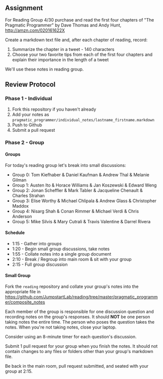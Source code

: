 ## Assignment

For Reading Group 4/30 purchase and read the first four chapters of "The Pragmatic Programmer" by Dave Thomas and Andy Hunt, http://amzn.com/020161622X

Create a markdown text file and, after each chapter of reading, record:

1. Summarize the chapter in a tweet - 140 characters
2. Choose your two favorite tips from each of the first four chapters and explain their importance in the length of a tweet

We'll use these notes in reading group.

## Review Protocol

### Phase 1 - Individual

1. Fork this repository if you haven't already
2. Add your notes as `pragmatic_programmer/individual_notes/lastname_firstname.markdown`
3. Push to Github
4. Submit a pull request

### Phase 2 - Group

#### Groups

For today's reading group let's break into small discussions:

* Group 0: Tom Kiefhaber & Daniel Kaufman & Andrew Thal & Melanie Gilman
* Group 1: Austen Ito & Horace Williams & Jan Koszewski & Edward Weng
* Group 2: Jonan Scheffler & Mark Tabler & Jacqueline Chenault & Charles Strahan
* Group 3: Elise Worthy & Michael Chlipala & Andrew Glass & Christopher Maddox
* Group 4: Nisarg Shah & Conan Rimmer & Michael Verdi & Chris Anderson
* Group 5: Mike Silvis & Mary Cutrali & Travis Valentine & Darrel Rivera

#### Schedule

* 1:15 - Gather into groups
* 1:20 - Begin small group discussions, take notes
* 1:55 - Collate notes into a single group document
* 2:10 - Break / Regroup into main room & sit with your group
* 2:15 - Full group discussion

#### Small Group

Fork the `reading` repository and collate your group's notes into the appropriate file in https://github.com/JumpstartLab/reading/tree/master/pragmatic_programmer/composite_notes

Each member of the group is responsible for one discussion question and recording notes on the group's responses. It should **NOT** be one person taking notes the entire time. The person who poses the question takes the notes. When you're not taking notes, close your laptop.

Consider using an 8-minute timer for each question's discussion.

Submit 1 pull request for your group when you finish the notes. It should not contain changes to any files or folders other than your group's markdown file.

Be back in the main room, pull request submitted, and seated with your group at 2:15.
